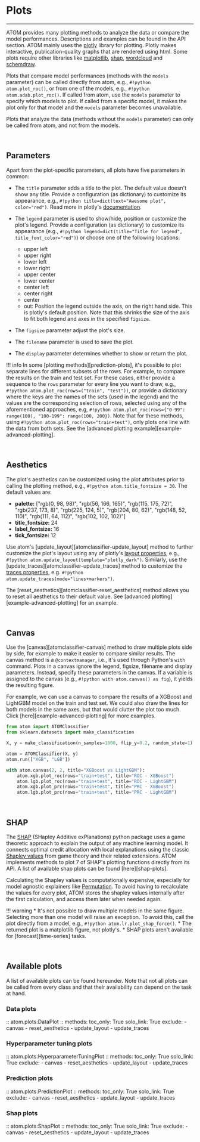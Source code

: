 # Plots
-------

ATOM provides many plotting methods to analyze the data or compare the
model performances. Descriptions and examples can be found in the API
section. ATOM mainly uses the [plotly](https://plotly.com/python/) library
for plotting. Plotly makes interactive, publication-quality graphs that
are rendered using html. Some plots require other libraries like
[matplotlib](https://matplotlib.org/), [shap](https://github.com/slundberg/shap),
[wordcloud](http://amueller.github.io/word_cloud/) and [schemdraw](https://schemdraw.readthedocs.io/en/latest/).

Plots that compare model performances (methods with the `models`
parameter) can be called directly from atom, e.g., `#!python atom.plot_roc()`,
or from one of the models, e.g., `#!python atom.adab.plot_roc()`. If called from
atom, use the `models` parameter to specify which models to plot. If
called from a specific model, it makes the plot only for that model and
the `models` parameter becomes unavailable.

Plots that analyze the data (methods without the `models` parameter)
can only be called from atom, and not from the models.

<br>

## Parameters

Apart from the plot-specific parameters, all plots have five parameters
in common:

* The `title` parameter adds a title to the plot. The default value doesn't
  show any title. Provide a configuration (as dictionary) to customize its
  appearance, e.g., `#!python title=dict(text="Awesome plot", color="red")`.
  Read more in plotly's [documentation](https://plotly.com/python/figure-labels/).
* The `legend` parameter is used to show/hide, position or customize the
  plot's legend. Provide a configuration (as dictionary) to customize its
  appearance (e.g., `#!python legend=dict(title="Title for legend", title_font_color="red")`)
  or choose one of the following locations:

    - upper left
    - upper right
    - lower left
    - lower right
    - upper center
    - lower center
    - center left
    - center right
    - center
    - out: Position the legend outside the axis, on the right hand side. This
      is plotly's default position. Note that this shrinks the size of the axis
      to fit both legend and axes in the specified `figsize`.

* The `figsize` parameter adjust the plot's size.
* The `filename` parameter is used to save the plot.
* The `display` parameter determines whether to show or return the plot.

!!! info
    In some [plotting methods][prediction-plots], it's possible to plot separate
    lines for different subsets of the rows. For example, to compare the results
    on the train and test set. For these cases, either provide a sequence to the
    `rows` parameter for every line you want to draw, e.g., `#!python atom.plot_roc(rows=("train", "test"))`,
    or provide a dictionary where the keys are the names of the sets (used in the
    legend) and the values are the corresponding selection of rows, selected using
    any of the aforementioned approaches, e.g, `#!python atom.plot_roc(rows={"0-99": range(100), "100-199": range(100, 200})`.
    Note that for these methods, using `#!python atom.plot_roc(rows="train+test")`,
    only plots one line with the data from both sets. See the
    [advanced plotting example][example-advanced-plotting].

<br>

## Aesthetics

The plot's aesthetics can be customized using the plot attributes prior
to calling the plotting method, e.g., `#!python atom.title_fontsize = 30`.
The default values are:

* **palette:** ["rgb(0, 98, 98)", "rgb(56, 166, 165)", "rgb(115, 175, 72)",
  "rgb(237, 173, 8)", "rgb(225, 124, 5)", "rgb(204, 80, 62)", "rgb(148, 52, 110)",
  "rgb(111, 64, 112)", "rgb(102, 102, 102)"]
* **title_fontsize:** 24
* **label_fontsize:** 16
* **tick_fontsize:** 12

Use atom's [update_layout][atomclassifier-update_layout] method to further
customize the plot's layout using any of plotly's [layout properties](https://plotly.com/python/reference/layout/),
e.g., `#!python atom.update_layout(template="plotly_dark")`. Similarly, use
the [update_traces][atomclassifier-update_traces] method to customize the
[traces properties](https://plotly.com/python/reference/scatter/), e.g.
`#!python atom.update_traces(mode="lines+markers")`.

The [reset_aesthetics][atomclassifier-reset_aesthetics] method allows you
to reset all aesthetics to their default value. See [advanced plotting][example-advanced-plotting]
for an example.

<br>

## Canvas

Use the [canvas][atomclassifier-canvas] method to draw multiple plots side
by side, for example to make it easier to compare similar results. The canvas
method is a `@contextmanager`, i.e., it's used through Python's `with` command.
Plots in a canvas ignore the legend, figsize, filename and display parameters.
Instead, specify these parameters in the canvas. If a variable is assigned to
the canvas (e.g., `#!python with atom.canvas() as fig`), it yields the resulting
figure.

For example, we can use a canvas to compare the results of a XGBoost and
LightGBM model on the train and test set. We could also draw the lines for
both models in the same axes, but that would clutter the plot too much.
Click [here][example-advanced-plotting] for more examples.

```python
from atom import ATOMClassifier
from sklearn.datasets import make_classification

X, y = make_classification(n_samples=1000, flip_y=0.2, random_state=1)

atom = ATOMClassifier(X, y)
atom.run(["XGB", "LGB"])

with atom.canvas(2, 2, title="XGBoost vs LightGBM"):
    atom.xgb.plot_roc(rows="train+test", title="ROC - XGBoost")
    atom.lgb.plot_roc(rows="train+test", title="ROC - LightGBM")
    atom.xgb.plot_prc(rows="train+test", title="PRC - XGBoost")
    atom.lgb.plot_prc(rows="train+test", title="PRC - LightGBM")
```

<br>

## SHAP

The [SHAP](https://github.com/slundberg/shap) (SHapley Additive exPlanations)
python package uses a game theoretic approach to explain the output of
any machine learning model. It connects optimal credit allocation with
local explanations using the classic [Shapley values](https://en.wikipedia.org/wiki/Shapley_value)
from game theory and their related extensions. ATOM implements methods
to plot 7 of SHAP's plotting functions directly from its API. A list of
available shap plots can be found [here][shap-plots].

Calculating the Shapley values is computationally expensive, especially
for model agnostic explainers like [Permutation](https://shap.readthedocs.io/en/latest/generated/shap.explainers.Permutation.html).
To avoid having to recalculate the values for every plot, ATOM stores
the shapley values internally after the first calculation, and access
them later when needed again.

!!! warning
    * It's not possible to draw multiple models in the same figure.
      Selecting more than one model will raise an exception. To avoid
      this, call the plot directly from a model, e.g., `#!python atom.lr.plot_shap_force()`.
    * The returned plot is a matplotlib figure, not plotly's.
    * SHAP plots aren't available for [forecast][time-series] tasks.

<br>

## Available plots

A list of available plots can be found hereunder. Note that not all
plots can be called from every class and that their availability can
depend on the task at hand.

### Data plots

:: atom.plots:DataPlot
    :: methods:
        toc_only: True
        solo_link: True
        exclude:
            - canvas
            - reset_aesthetics
            - update_layout
            - update_traces

### Hyperparameter tuning plots

:: atom.plots:HyperparameterTuningPlot
    :: methods:
        toc_only: True
        solo_link: True
        exclude:
            - canvas
            - reset_aesthetics
            - update_layout
            - update_traces

### Prediction plots

:: atom.plots:PredictionPlot
    :: methods:
        toc_only: True
        solo_link: True
        exclude:
            - canvas
            - reset_aesthetics
            - update_layout
            - update_traces

### Shap plots

:: atom.plots:ShapPlot
    :: methods:
        toc_only: True
        solo_link: True
        exclude:
            - canvas
            - reset_aesthetics
            - update_layout
            - update_traces
